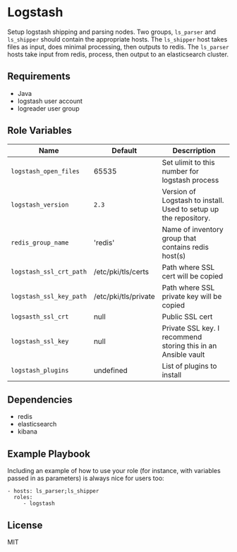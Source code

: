 Logstash
========

Setup logstash shipping and parsing nodes. Two groups, `ls_parser` and `ls_shipper` should contain the appropriate hosts. The `ls_shipper` host takes files as input, does minimal processing, then outputs to redis. The `ls_parser` hosts take input from redis, process, then output to an elasticsearch cluster.

Requirements
------------

* Java
* logstash user account
* logreader user group

Role Variables
--------------

| Name                     | Default | Descrription |
|---------------------------|--------|---------------|
| `logstash_open_files`    | 65535    | Set ulimit to this number for logstash process   |
| `logstash_version` | `2.3` | Version of Logstash to install. Used to setup up the repository. |
| `redis_group_name`    |  'redis'   | Name of inventory group that contains redis host(s) |
| `logstash_ssl_crt_path`    | /etc/pki/tls/certs    | Path where SSL cert will be copied   |
| `logstash_ssl_key_path`    | /etc/pki/tls/private    | Path where SSL private key will be copied   |
| `logsasth_ssl_crt`    |  null   |  Public SSL cert |
| `logstash_ssl_key`    |  null   |  Private SSL key. I recommend storing this in an Ansible vault |
| `logstash_plugins` | undefined | List of plugins to install |

Dependencies
------------

* redis
* elasticsearch
* kibana

Example Playbook
-------------------------

Including an example of how to use your role (for instance, with variables passed in as parameters) is always nice for users too:

    - hosts: ls_parser;ls_shipper
      roles:
         - logstash

License
-------

MIT

